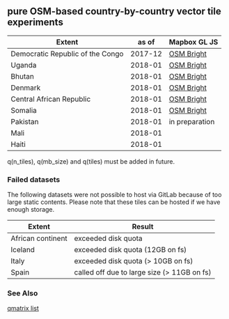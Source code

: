 ## pure OSM-based country-by-country vector tile experiments

Extent | as of | Mapbox GL JS 
--- | --- | ---
Democratic Republic of the Congo | 2017-12 | [OSM Bright](https://hfu.github.io/drc1712-bright/)
Uganda | 2018-01 | [OSM Bright](https://hfu.github.io/uga1801-bright/)
Bhutan | 2018-01 | [OSM Bright](https://hfu.github.io/btn1801-bright/)
Denmark | 2018-01 | [OSM Bright](https://hfu.github.io/dnk1801-bright/)
Central African Republic | 2018-01 | [OSM Bright](https://hfu.github.io/caf1801-bright/)
Somalia | 2018-01 | [OSM Bright](https://hfu.github.io/som1801-bright/)
Pakistan | 2018-01 | in preparation
Mali | 2018-01 |
Haiti | 2018-01 |

q(n_tiles), q(mb_size) and q(tiles) must be added in future.

### Failed datasets
The following datasets were not possible to host via GitLab because of too large static contents. Please note that these tiles can be hosted if we have enough storage.

Extent | Result
--- | ---
African continent | exceeded disk quota
Iceland | exceeded disk quota (12GB on fs)
Italy | exceeded disk quota (> 10GB on fs)
Spain | called off due to large size (> 11GB on fs)

### See Also
[qmatrix list](http://hfu.github.io/osm-countries/qmatrix.html)
